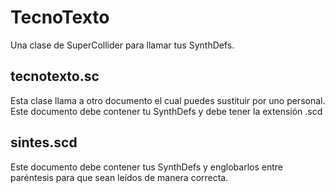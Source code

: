 # TecnoTexto
Una clase de SuperCollider para llamar tus SynthDefs.

## tecnotexto.sc
Esta clase llama a otro documento el cual puedes sustituir por uno personal. Este documento debe contener tu SynthDefs y debe tener la extensión .scd

## sintes.scd
Este documento debe contener tus SynthDefs y englobarlos entre paréntesis para que sean leídos de manera correcta.
